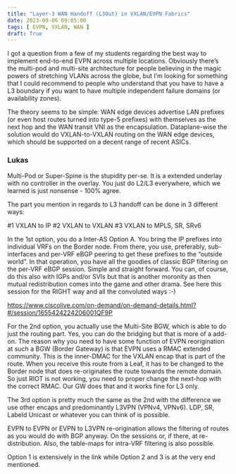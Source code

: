 ```yaml
---
title: "Layer-3 WAN Handoff (L3Out) in VXLAN/EVPN Fabrics"
date: 2023-09-06 09:05:00
tags: [ EVPN, VXLAN, WAN ]
draft: True
---
```

I got a question from a few of my students regarding the best way to implement end-to-end EVPN across multiple locations. Obviously there’s the multi-pod and multi-site architecture for people believing in the magic powers of stretching VLANs across the globe, but I’m looking for something that I could recommend to people who understand that you have to have a L3 boundary if you want to have multiple independent failure domains (or availability zones).
<!--more-->
The theory seems to be simple: WAN edge devices advertise LAN prefixes (or even host routes turned into type-5 prefixes) with themselves as the next hop and the WAN transit VNI as the encapsulation. Dataplane-wise the solution would do VXLAN-to-VXLAN routing on the WAN edge devices, which should be supported on a decent range of recent ASICs.

### Lukas

Multi-Pod or Super-Spine is the stupidity per-se. It is a extended underlay with no controller in the overlay. You just do L2/L3 everywhere, which we learned is just nonsense - 100% agree.

The part you mention in regards to L3 handoff can be done in 3 different ways:

#1 VXLAN to IP
#2 VXLAN to VXLAN
#3 VXLAN to MPLS, SR, SRv6

In the 1st option, you do a Inter-AS Option A. You bring the IP prefixes into individual VRFs on the Border node. From there, you use, preferably, sub-interfaces and per-VRF eBGP peering to get these prefixes to the “outside world”. In that operation, you have all the goodies of classic BGP filtering on the per-VRF eBGP session. Simple and straight forward. You can, of course, do this also with IGPs and/or SVIs but that is another moronity as then mutual redistribution comes into the game and other drama. See here this session for the RIGHT way and all the convoluted ways :-)

https://www.ciscolive.com/on-demand/on-demand-details.html?#/session/1655424224206001QF9P

For the 2nd option, you actually use the Multi-Site BGW, which is able to do just the routing part. Yes, you can do the bridging but that is more of a add-on. The reason why you need to have some function of EVPN reorigination at such a BGW (Border Gateway) is that EVPN uses a RMAC extended community. This is the inner-DMAC for the VXLAN encap that is part of the route. When you receive this route from a Leaf, it has to be changed to the Border node that does re-originates the route towards the remote domain. So just RIOT is not working, you need to proper change the next-hop with the correct RMAC. Our GW does that and it works fine for L3 only.

The 3rd option is pretty much the same as the 2nd with the difference we use other encaps and predominantly L3VPN (VPNv4, VPNv6). LDP, SR, Labeld Unicast or whatever you can think of is possible. 

EVPN to EVPN or EVPN to L3VPN re-origination allows the filtering of routes as you would do with BGP anyway. On the sessions or, if there, at re-distribution. Also, the table-maps for intra-VRF filtering is also possible.

Option 1 is extensively in the link while Option 2 and 3 is at the very end mentioned.
